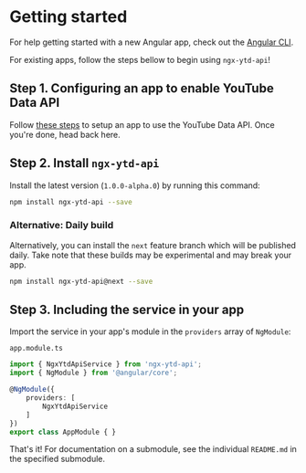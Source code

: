 # Getting started

For help getting started with a new Angular app, check out the [Angular CLI](https://cli.angular.io).

For existing apps, follow the steps bellow to begin using `ngx-ytd-api`!

## Step 1. Configuring an app to enable YouTube Data API

Follow [these steps](https://developers.google.com/youtube/v3/getting-started#before-you-start) to setup an app to use the YouTube Data API. Once you're done, head back here.

## Step 2. Install `ngx-ytd-api`

Install the latest version (`1.0.0-alpha.0`) by running this command:

```bash
npm install ngx-ytd-api --save
```

### Alternative: Daily build

Alternatively, you can install the `next` feature branch which will be published daily. Take note that these builds may be experimental and may break your app.

```bash
npm install ngx-ytd-api@next --save
```

## Step 3. Including the service in your app

Import the service in your app's module in the `providers` array of `NgModule`:

`app.module.ts`

```typescript
import { NgxYtdApiService } from 'ngx-ytd-api';
import { NgModule } from '@angular/core';

@NgModule({
	providers: [
		NgxYtdApiService
	]
})
export class AppModule { }
```

That's it! For documentation on a submodule, see the individual `README.md` in the specified submodule.
